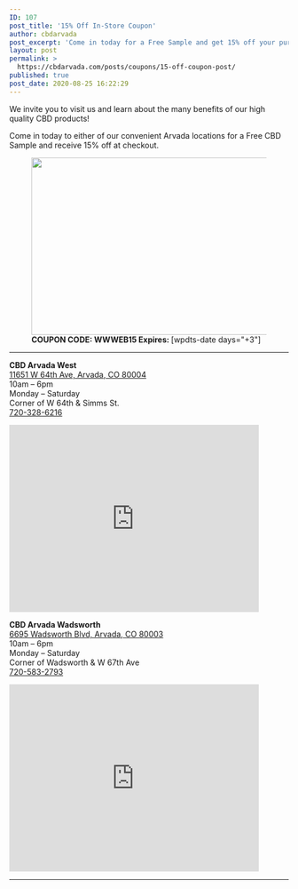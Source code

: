 ```yaml
---
ID: 107
post_title: '15% Off In-Store Coupon'
author: cbdarvada
post_excerpt: 'Come in today for a Free Sample and get 15% off your purchase!'
layout: post
permalink: >
  https://cbdarvada.com/posts/coupons/15-off-coupon-post/
published: true
post_date: 2020-08-25 16:22:29
---
```

<!-- wp:paragraph -->
<p>We invite you to visit us and learn about the many benefits of our high quality CBD products!</p>
<!-- /wp:paragraph -->

<!-- wp:paragraph -->
<p>Come in today to either of our convenient Arvada locations for a Free CBD Sample and receive 15% off at checkout.</p>
<!-- /wp:paragraph -->

<!-- wp:image {"align":"center","id":147,"width":512,"height":319,"sizeSlug":"large","linkDestination":"media"} -->
<div class="wp-block-image"><figure class="aligncenter size-large is-resized"><a href="https://cbdarvada.com/wp-content/uploads/2020/08/15-off-coupon.jpg"><img src="https://cbdarvada.com/wp-content/uploads/2020/08/15-off-coupon-1024x638.jpg" alt="" class="wp-image-147" width="512" height="319"/></a><figcaption><strong>COUPON CODE: WWWEB15 Expires: </strong> [wpdts-date days="+3"]</figcaption></figure></div>
<!-- /wp:image -->

<!-- wp:separator -->
<hr class="wp-block-separator"/>
<!-- /wp:separator -->

<!-- wp:columns -->
<div class="wp-block-columns"><!-- wp:column -->
<div class="wp-block-column"><!-- wp:paragraph -->
<p><strong>CBD Arvada West</strong><br><a href="https://g.page/arvada-american-shaman-cbd?share">11651 W 64th Ave, Arvada, CO 80004</a><br>10am – 6pm<br>Monday – Saturday<br>Corner of W 64th &amp; Simms St.<br><a href="tel:+1-720-328-6216">720-328-6216</a></p>
<!-- /wp:paragraph -->

<!-- wp:html -->
<iframe src="https://www.google.com/maps/embed?pb=!1m18!1m12!1m3!1d3064.6882320729374!2d-105.13201298525863!3d39.813984600000616!2m3!1f0!2f0!3f0!3m2!1i1024!2i768!4f13.1!3m3!1m2!1s0x876b8ffe9b2a875b%3A0xd8d932411a536fb1!2sCBD%20Arvada%20American%20Shaman%20West!5e0!3m2!1sen!2sus!4v1582487168995!5m2!1sen!2sus" width="450" height="337" frameborder="0" style="border:0;" allowfullscreen=""></iframe>
<!-- /wp:html --></div>
<!-- /wp:column -->

<!-- wp:column -->
<div class="wp-block-column"><!-- wp:paragraph -->
<p><strong>CBD Arvada Wadsworth</strong><br><a href="https://g.page/cbdarvadashaman?share">6695 Wadsworth Blvd, Arvada, CO 80003</a><br>10am – 6pm<br>Monday – Saturday<br>Corner of Wadsworth &amp; W 67th Ave<br><a href="tel:+1-720-583-2793">720-583-2793</a></p>
<!-- /wp:paragraph -->

<!-- wp:html -->
<iframe src="https://www.google.com/maps/embed?pb=!1m18!1m12!1m3!1d3064.4923684563882!2d-105.0819785443939!3d39.818377200512636!2m3!1f0!2f0!3f0!3m2!1i1024!2i768!4f13.1!3m3!1m2!1s0x876b89c573695847%3A0x167967353e6700b6!2sCBD%20Arvada%20American%20Shaman!5e0!3m2!1sen!2sus!4v1582486760915!5m2!1sen!2sus" width="450" height="337" frameborder="0" style="border:0;" allowfullscreen=""></iframe>
<!-- /wp:html --></div>
<!-- /wp:column --></div>
<!-- /wp:columns -->

<!-- wp:separator {"className":"is-style-default"} -->
<hr class="wp-block-separator is-style-default"/>
<!-- /wp:separator -->